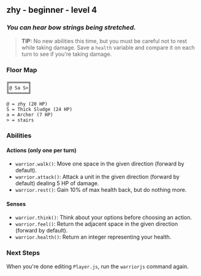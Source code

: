 ## zhy - beginner - level 4

### _You can hear bow strings being stretched._

> **TIP:** No new abilities this time, but you must be careful not to rest while taking damage. Save a `health` variable and compare it on each turn to see if you're taking damage.


### Floor Map

```
╔═══════╗
║@ Sa S>║
╚═══════╝

@ = zhy (20 HP)
S = Thick Sludge (24 HP)
a = Archer (7 HP)
> = stairs
```

### Abilities

#### Actions (only one per turn)

* `warrior.walk()`: Move one space in the given direction (forward by default).
* `warrior.attack()`: Attack a unit in the given direction (forward by default) dealing 5 HP of damage.
* `warrior.rest()`: Gain 10% of max health back, but do nothing more.

#### Senses

* `warrior.think()`: Think about your options before choosing an action.
* `warrior.feel()`: Return the adjacent space in the given direction (forward by default).
* `warrior.health()`: Return an integer representing your health.

### Next Steps

When you're done editing `Player.js`, run the `warriorjs` command again.
